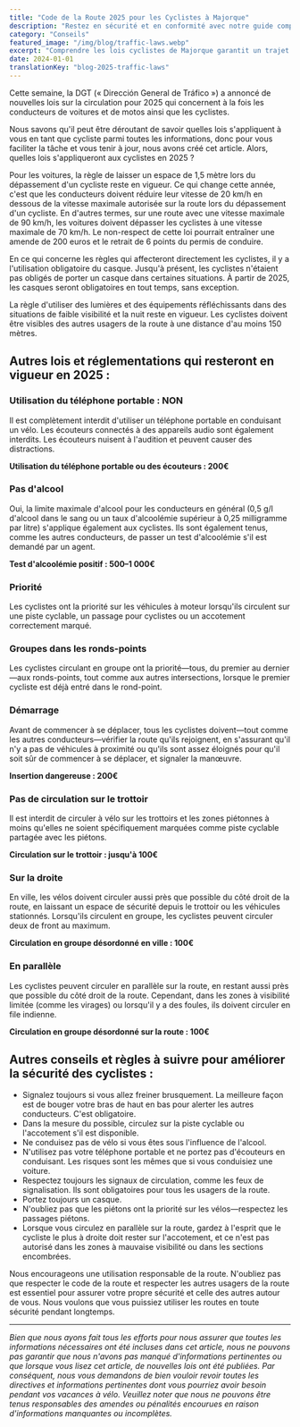 ```yaml
---
title: "Code de la Route 2025 pour les Cyclistes à Majorque"
description: "Restez en sécurité et en conformité avec notre guide complet des dernières réglementations cyclistes et du code de la route à Majorque pour 2025."
category: "Conseils"
featured_image: "/img/blog/traffic-laws.webp"
excerpt: "Comprendre les lois cyclistes de Majorque garantit un trajet sûr et agréable. Découvrez les règles de circulation en groupe, les exigences en matière de casque, le positionnement sur la route et les dernières réglementations de 2025."
date: 2024-01-01
translationKey: "blog-2025-traffic-laws"
---
```


Cette semaine, la DGT (« Dirección General de Tráfico ») a annoncé de nouvelles lois sur la circulation pour 2025 qui concernent à la fois les conducteurs de voitures et de motos ainsi que les cyclistes.

Nous savons qu'il peut être déroutant de savoir quelles lois s'appliquent à vous en tant que cycliste parmi toutes les informations, donc pour vous faciliter la tâche et vous tenir à jour, nous avons créé cet article. Alors, quelles lois s'appliqueront aux cyclistes en 2025 ?

Pour les voitures, la règle de laisser un espace de 1,5 mètre lors du dépassement d'un cycliste reste en vigueur. Ce qui change cette année, c'est que les conducteurs doivent réduire leur vitesse de 20 km/h en dessous de la vitesse maximale autorisée sur la route lors du dépassement d'un cycliste. En d'autres termes, sur une route avec une vitesse maximale de 90 km/h, les voitures doivent dépasser les cyclistes à une vitesse maximale de 70 km/h. Le non-respect de cette loi pourrait entraîner une amende de 200 euros et le retrait de 6 points du permis de conduire.

En ce qui concerne les règles qui affecteront directement les cyclistes, il y a l'utilisation obligatoire du casque. Jusqu'à présent, les cyclistes n'étaient pas obligés de porter un casque dans certaines situations. À partir de 2025, les casques seront obligatoires en tout temps, sans exception.

La règle d'utiliser des lumières et des équipements réfléchissants dans des situations de faible visibilité et la nuit reste en vigueur. Les cyclistes doivent être visibles des autres usagers de la route à une distance d'au moins 150 mètres.

## Autres lois et réglementations qui resteront en vigueur en 2025 :

### Utilisation du téléphone portable : NON

Il est complètement interdit d'utiliser un téléphone portable en conduisant un vélo. Les écouteurs connectés à des appareils audio sont également interdits. Les écouteurs nuisent à l'audition et peuvent causer des distractions.

**Utilisation du téléphone portable ou des écouteurs : 200€**

### Pas d'alcool

Oui, la limite maximale d'alcool pour les conducteurs en général (0,5 g/l d'alcool dans le sang ou un taux d'alcoolémie supérieur à 0,25 milligramme par litre) s'applique également aux cyclistes. Ils sont également tenus, comme les autres conducteurs, de passer un test d'alcoolémie s'il est demandé par un agent.

**Test d'alcoolémie positif : 500–1 000€**

### Priorité

Les cyclistes ont la priorité sur les véhicules à moteur lorsqu'ils circulent sur une piste cyclable, un passage pour cyclistes ou un accotement correctement marqué.

### Groupes dans les ronds-points

Les cyclistes circulant en groupe ont la priorité—tous, du premier au dernier—aux ronds-points, tout comme aux autres intersections, lorsque le premier cycliste est déjà entré dans le rond-point.

### Démarrage

Avant de commencer à se déplacer, tous les cyclistes doivent—tout comme les autres conducteurs—vérifier la route qu'ils rejoignent, en s'assurant qu'il n'y a pas de véhicules à proximité ou qu'ils sont assez éloignés pour qu'il soit sûr de commencer à se déplacer, et signaler la manœuvre.

**Insertion dangereuse : 200€**

### Pas de circulation sur le trottoir

Il est interdit de circuler à vélo sur les trottoirs et les zones piétonnes à moins qu'elles ne soient spécifiquement marquées comme piste cyclable partagée avec les piétons.

**Circulation sur le trottoir : jusqu'à 100€**

### Sur la droite

En ville, les vélos doivent circuler aussi près que possible du côté droit de la route, en laissant un espace de sécurité depuis le trottoir ou les véhicules stationnés. Lorsqu'ils circulent en groupe, les cyclistes peuvent circuler deux de front au maximum.

**Circulation en groupe désordonné en ville : 100€**

### En parallèle

Les cyclistes peuvent circuler en parallèle sur la route, en restant aussi près que possible du côté droit de la route. Cependant, dans les zones à visibilité limitée (comme les virages) ou lorsqu'il y a des foules, ils doivent circuler en file indienne.

**Circulation en groupe désordonné sur la route : 100€**

## Autres conseils et règles à suivre pour améliorer la sécurité des cyclistes :

- Signalez toujours si vous allez freiner brusquement. La meilleure façon est de bouger votre bras de haut en bas pour alerter les autres conducteurs. C'est obligatoire.
- Dans la mesure du possible, circulez sur la piste cyclable ou l'accotement s'il est disponible.
- Ne conduisez pas de vélo si vous êtes sous l'influence de l'alcool.
- N'utilisez pas votre téléphone portable et ne portez pas d'écouteurs en conduisant. Les risques sont les mêmes que si vous conduisiez une voiture.
- Respectez toujours les signaux de circulation, comme les feux de signalisation. Ils sont obligatoires pour tous les usagers de la route.
- Portez toujours un casque.
- N'oubliez pas que les piétons ont la priorité sur les vélos—respectez les passages piétons.
- Lorsque vous circulez en parallèle sur la route, gardez à l'esprit que le cycliste le plus à droite doit rester sur l'accotement, et ce n'est pas autorisé dans les zones à mauvaise visibilité ou dans les sections encombrées.

Nous encourageons une utilisation responsable de la route. N'oubliez pas que respecter le code de la route et respecter les autres usagers de la route est essentiel pour assurer votre propre sécurité et celle des autres autour de vous. Nous voulons que vous puissiez utiliser les routes en toute sécurité pendant longtemps.

---

*Bien que nous ayons fait tous les efforts pour nous assurer que toutes les informations nécessaires ont été incluses dans cet article, nous ne pouvons pas garantir que nous n'avons pas manqué d'informations pertinentes ou que lorsque vous lisez cet article, de nouvelles lois ont été publiées. Par conséquent, nous vous demandons de bien vouloir revoir toutes les directives et informations pertinentes dont vous pourriez avoir besoin pendant vos vacances à vélo. Veuillez noter que nous ne pouvons être tenus responsables des amendes ou pénalités encourues en raison d'informations manquantes ou incomplètes.*
